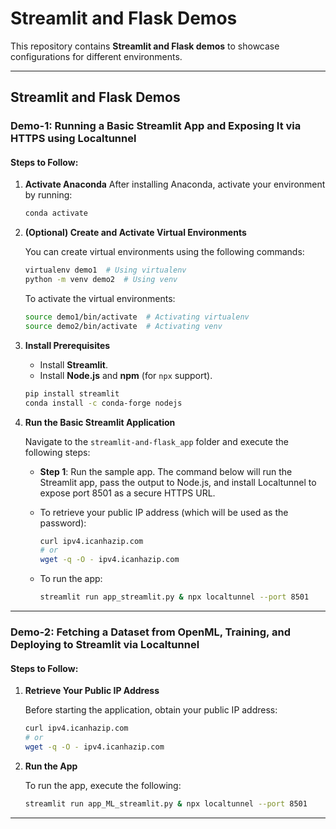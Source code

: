 
# Streamlit and Flask Demos

This repository contains **Streamlit and Flask demos** to showcase configurations for different environments.

---

## Streamlit and Flask Demos

### Demo-1: Running a Basic Streamlit App and Exposing It via HTTPS using Localtunnel

#### Steps to Follow:

1. **Activate Anaconda**
   After installing Anaconda, activate your environment by running:
   
   ```bash
   conda activate
   ```

2. **(Optional) Create and Activate Virtual Environments**
   
   You can create virtual environments using the following commands:
   
   ```bash
   virtualenv demo1  # Using virtualenv
   python -m venv demo2  # Using venv
   ```

   To activate the virtual environments:
   
   ```bash
   source demo1/bin/activate  # Activating virtualenv
   source demo2/bin/activate  # Activating venv
   ```

3. **Install Prerequisites**
   
   - Install **Streamlit**.
   - Install **Node.js** and **npm** (for `npx` support).

   ```bash
   pip install streamlit
   conda install -c conda-forge nodejs
   ```

4. **Run the Basic Streamlit Application**
   
   Navigate to the `streamlit-and-flask_app` folder and execute the following steps:

   - **Step 1**: Run the sample app. The command below will run the Streamlit app, pass the output to Node.js, and install Localtunnel to expose port 8501 as a secure HTTPS URL.

   - To retrieve your public IP address (which will be used as the password):
   
     ```bash
     curl ipv4.icanhazip.com
     # or
     wget -q -O - ipv4.icanhazip.com
     ```

   - To run the app:
   
     ```bash
     streamlit run app_streamlit.py & npx localtunnel --port 8501
     ```

---

### Demo-2: Fetching a Dataset from OpenML, Training, and Deploying to Streamlit via Localtunnel

#### Steps to Follow:

1. **Retrieve Your Public IP Address**

   Before starting the application, obtain your public IP address:

   ```bash
   curl ipv4.icanhazip.com
   # or
   wget -q -O - ipv4.icanhazip.com
   ```

2. **Run the App**

   To run the app, execute the following:

   ```bash
   streamlit run app_ML_streamlit.py & npx localtunnel --port 8501
   ```


---
